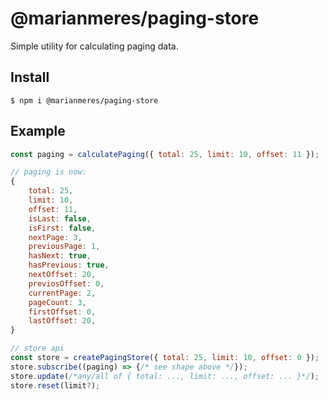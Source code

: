 # @marianmeres/paging-store

Simple utility for calculating paging data.

## Install
```shell
$ npm i @marianmeres/paging-store
```

## Example

```javascript
const paging = calculatePaging({ total: 25, limit: 10, offset: 11 });

// paging is now:
{
    total: 25,
    limit: 10,
    offset: 11,
    isLast: false,
    isFirst: false,
    nextPage: 3,
    previousPage: 1,
    hasNext: true,
    hasPrevious: true,
    nextOffset: 20,
    previosOffset: 0,
    currentPage: 2,
    pageCount: 3,
    firstOffset: 0,
    lastOffset: 20,
}

// store api
const store = createPagingStore({ total: 25, limit: 10, offset: 0 });
store.subscribe((paging) => {/* see shape above */});
store.update(/*any/all of { total: ..., limit: ..., offset: ... }*/);
store.reset(limit?);
```
